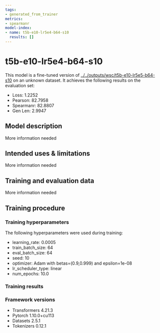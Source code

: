 ```yaml
---
tags:
- generated_from_trainer
metrics:
- spearmanr
model-index:
- name: t5b-e10-lr5e4-b64-s10
  results: []
---
```


<!-- This model card has been generated automatically according to the information the Trainer had access to. You
should probably proofread and complete it, then remove this comment. -->

# t5b-e10-lr5e4-b64-s10

This model is a fine-tuned version of [../../outputs/wsc/t5b-e10-lr5e5-b64-s10](https://huggingface.co/../../outputs/wsc/t5b-e10-lr5e5-b64-s10) on an unknown dataset.
It achieves the following results on the evaluation set:
- Loss: 1.2252
- Pearson: 82.7958
- Spearmanr: 82.8807
- Gen Len: 2.9947

## Model description

More information needed

## Intended uses & limitations

More information needed

## Training and evaluation data

More information needed

## Training procedure

### Training hyperparameters

The following hyperparameters were used during training:
- learning_rate: 0.0005
- train_batch_size: 64
- eval_batch_size: 64
- seed: 10
- optimizer: Adam with betas=(0.9,0.999) and epsilon=1e-08
- lr_scheduler_type: linear
- num_epochs: 10.0

### Training results



### Framework versions

- Transformers 4.21.3
- Pytorch 1.10.0+cu113
- Datasets 2.5.1
- Tokenizers 0.12.1
